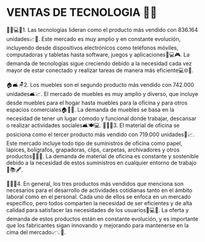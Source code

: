 # VENTAS DE TECNOLOGIA 🛒📱
👨‍💼💻📱1. Las tecnologías lideran como el producto más vendido con 836.164 unidades📈🚀. Este mercado es muy amplio y en constante evolución, incluyendo desde dispositivos electrónicos como teléfonos móviles, computadoras y tabletas hasta software, juegos y aplicaciones📱💻🎮.
 La demanda de tecnologías sigue creciendo debido a la necesidad cada vez mayor de estar conectado y realizar tareas de manera más eficiente💻🌐🚀.
 
 🏠🛋️🪑2. Los muebles son el segundo producto más vendido con 742.000 unidades🛋️📈. 
 El mercado de muebles es muy amplio y diverso, que incluye desde muebles para el hogar hasta muebles para la oficina y para otros espacios comerciales🏠🏢🏥. 
 La demanda de muebles se basa en la necesidad de tener un lugar cómodo y funcional donde trabajar, descansar o realizar actividades sociales🛋️🍽️💻. 📎📝📏3. El material de oficina se posiciona como el tercer producto más vendido con 719.000 unidades📎📈. Este mercado incluye todo tipo de suministros de oficina como papel, lápices, bolígrafos, grapadoras, clips, carpetas, archivadores y otros productos📎📝📐. 
 La demanda de material de oficina es constante y sostenible debido a la necesidad de estos suministros en cualquier entorno de trabajo🏢📚🖋️. 
 
 🤝👥💼4. En general, los tres productos más vendidos que menciona son necesarios para el desarrollo de actividades cotidianas tanto en el ámbito laboral como en el personal. Cada uno de ellos se enfoca en un mercado específico, pero todos comparten la necesidad de ser eficientes y de alta calidad para satisfacer las necesidades de los usuarios👥💻📝. 
 La oferta y demanda de estos productos están en constante evolución, y es importante que los fabricantes sigan innovando y mejorando para mantenerse en la cima del mercado📈💡🚀. 
